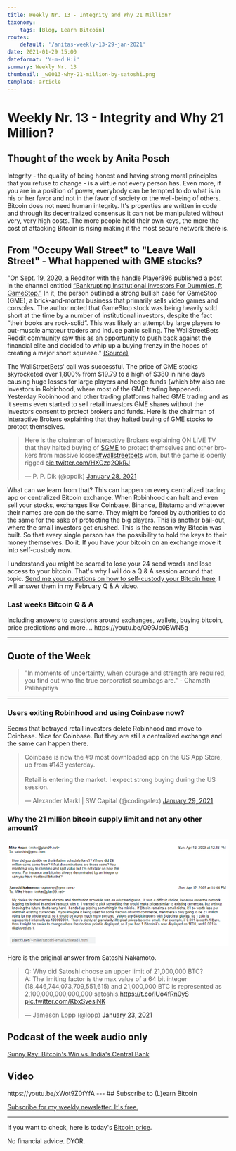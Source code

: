 ```yaml
---
title: Weekly Nr. 13 - Integrity and Why 21 Million?
taxonomy:
    tags: [Blog, Learn Bitcoin]
routes:
    default: '/anitas-weekly-13-29-jan-2021'
date: 2021-01-29 15:00
dateformat: 'Y-m-d H:i'
summary: Weekly Nr. 13
thumbnail: _w0013-why-21-million-by-satoshi.png
template: article
---
```


# Weekly Nr. 13 - Integrity and Why 21 Million?

<h2>Thought of the week by Anita Posch</h2>
<div class="white-box">Integrity - the quality of being honest and having strong moral principles that you refuse to change - is a virtue not every person has. Even more, if you are in a position of power, everybody can be tempted to do what is in his or her favor and not in the favor of society or the well-being of others. Bitcoin does not need human integrity. It's properties are written in code and through its decentralized consensus it can not be manipulated without very, very high costs. The more people hold their own keys, the more the cost of attacking Bitcoin is rising making it the most secure network there is.</div>

<h2>From "Occupy Wall Street" to "Leave Wall Street" - What happened with GME stocks?</h2>
"On Sept. 19, 2020,  a Redditor with the handle Player896 published a post in the channel entitled <a href="https://www.reddit.com/r/wallstreetbets/comments/ivs6dw/bankrupting_institutional_investors_for_dummies/" target="_blank" rel="noopener">“Bankrupting Institutional Investors For Dummies, ft GameStop.”</a> In it, the person outlined a strong bullish case for GameStop (GME), a brick-and-mortar business that primarily sells video games and consoles.
The author noted that GameStop stock was being heavily sold short at the time by a number of institutional investors, despite the fact “their books are rock-solid”.  This was likely an attempt by large players to out-muscle amateur traders and induce panic selling. The WallStreetBets Reddit community saw this as an opportunity to push back against the financial elite and decided to whip up a buying frenzy in the hopes of creating a major short squeeze." <a href="https://www.coindesk.com/wallstreetbets-reddit-group" target="_blank" rel="noopener">(Source)</a>

The WallStreetBets' call was successful. The price of GME stocks skyrocketed over 1,800% from $19.79 to a high of $380 in nine days causing huge losses for large players and hedge funds (which btw also are investors in Robinhood, where most of the GME trading happened). Yesterday Robinhood and other trading platforms halted GME trading and as it seems even started to sell retail investors GME shares without the investors consent to protect brokers and funds. Here is the chairman of Interactive Brokers explaining that they halted buying of GME stocks to protect themselves.

<div class="white-box"><blockquote class="twitter-tweet"><p lang="en" dir="ltr">Here is the chairman of Interactive Brokers explaining ON LIVE TV that they halted buying of <a href="https://twitter.com/search?q=%24GME&amp;src=ctag&amp;ref_src=twsrc%5Etfw">$GME</a> to protect themselves and other brokers from massive losses<a href="https://twitter.com/hashtag/wallstreetbets?src=hash&amp;ref_src=twsrc%5Etfw">#wallstreetbets</a> won, but the game is openly rigged <a href="https://t.co/HXGzq2OkRJ">pic.twitter.com/HXGzq2OkRJ</a></p>&mdash; P. P. Dik (@ppdik) <a href="https://twitter.com/ppdik/status/1354919313442914309?ref_src=twsrc%5Etfw">January 28, 2021</a></blockquote> 
<script async src="https://platform.twitter.com/widgets.js" charset="utf-8"></script>
</div>

What can we learn from that? This can happen on every centralized trading app or centralized Bitcoin exchange. When Robinhood can halt and even sell your stocks, exchanges like Coinbase, Binance, Bitstamp and whatever their names are can do the same. They might be forced by authorities to do the same for the sake of protecting the big players. This is another bail-out, where the small investors get crushed. This is the reason why Bitcoin was built. So that every single person has the possibility to hold the keys to their money themselves. Do it. If you have your bitcoin on an exchange move it into self-custody now. 

I understand you might be scared to lose your 24 seed words and lose access to your bitcoin. That's why I will do a Q & A session around that topic. <a href="https://app.sli.do/event/jxg5kpdo" target="_blank" rel="noopener">Send me your questions on how to self-custody your Bitcoin here</a>, I will answer them in my February Q & A video.

<h3>Last weeks Bitcoin Q & A</h3>
Including answers to questions around exchanges, wallets, buying bitcoin, price predictions and more....
https://youtu.be/O99Jc0BWN5g

<hr />
<h2>Quote of the Week</h2>
<blockquote>"In moments of uncertainty, when courage and strength are required, you find out who the true corporatist scumbags are." - Chamath Palihapitiya</blockquote>
<hr />

<h3>Users exiting Robinhood and using Coinbase now?</h3>
Seems that betrayed retail investors delete Robinhood and move to Coinbase. Nice for Coinbase. But they are still a centralized exchange and the same can happen there.
<div class="white-box"><blockquote class="twitter-tweet"><p lang="en" dir="ltr">Coinbase is now the #9 most downloaded app on the US App Store, up from #143 yesterday.<br><br>Retail is entering the market. I expect strong buying during the US session.</p>&mdash; Alexander Markl | SW Capital (@codingalex) <a href="https://twitter.com/codingalex/status/1355033029916450816?ref_src=twsrc%5Etfw">January 29, 2021</a></blockquote> 
<script async src="https://platform.twitter.com/widgets.js" charset="utf-8"></script>
</div>
<h3>Why the 21 million bitcoin supply limit and not any other amount?</h3>

![Why 21 million](_w0013-why-21-million-by-satoshi.png)

Here is the original answer from Satoshi Nakamoto.
<div class="white-box"><blockquote class="twitter-tweet"><p lang="en" dir="ltr">Q: Why did Satoshi choose an upper limit of 21,000,000 BTC?<br>A: The limiting factor is the max value of a 64 bit integer (18,446,744,073,709,551,615) and 21,000,000 BTC is represented as 2,100,000,000,000,000 satoshis.<a href="https://t.co/lUo4fRn0yS">https://t.co/lUo4fRn0yS</a> <a href="https://t.co/KbxSyesiNK">pic.twitter.com/KbxSyesiNK</a></p>&mdash; Jameson Lopp (@lopp) <a href="https://twitter.com/lopp/status/1352995787421216771?ref_src=twsrc%5Etfw">January 23, 2021</a></blockquote> 
<script async src="https://platform.twitter.com/widgets.js" charset="utf-8"></script>
</div>

<h2>Podcast of the week audio only</h2>
<a href="https://bitcoinundco.com/en/sunny-ray/" target="_blank" rel="noopener noreferrer">Sunny Ray: Bitcoin's Win vs. India's Central Bank</a>

<h2>Video</h2>
https://youtu.be/xWot9Z0tYfA
---
## Subscribe to (L)earn Bitcoin

[Subscribe for my weekly newsletter. It's free.](https://anita.link/weekly)

---

If you want to check, here is today's [Bitcoin price](https://www.coingecko.com/en/coins/bitcoin).

No financial advice. DYOR.